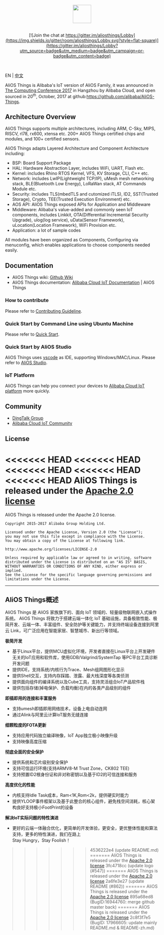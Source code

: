<br/>
<div align="center">
  <img src="https://img.alicdn.com/tfs/TB1e1U7vyAnBKNjSZFvXXaTKXXa-973-200.png" height="60">
</div>
<br/>
<div align="center">

[![Join the chat at https://gitter.im/aliosthings/Lobby](https://img.shields.io/gitter/room/aliosthings/Lobby.svg?style=flat-square)](https://gitter.im/aliosthings/Lobby?utm_source=badge&utm_medium=badge&utm_campaign=pr-badge&utm_content=badge)

</div>
<br/>

EN | [中文](./README-zh.md)

AliOS Things is Alibaba's IoT version of AliOS Family, it was announced in [The Computing Conference 2017](https://yunqi.aliyun.com) in Hangzhou by Alibaba Cloud, and open sourced in 20<sup>th</sup>, October, 2017 at github:https://github.com/alibaba/AliOS-Things.

## Architecture Overview

AliOS Things supports multiple architectures, including ARM, C-Sky, MIPS, RISCV, rl78, rx600, xtensa etc. 200+ AliOS Things certified chips and modules, and 100+ certified sensors.

AliOS Things adapts Layered Architecture and Component Architecture including:

- BSP: Board Support Package
- HAL: Hardware Abstraction Layer, includes WiFi, UART, Flash etc.
- Kernel: includes Rhino RTOS Kernel, VFS, KV Storage, CLI, C++ etc. 
- Network: includes LwIP(Lightweight TCP/IP), uMesh mesh networking stack, BLE(Bluetooth Low Energy), LoRaWan stack, AT Commands Module etc.
- Security: includes TLS(mbedTLS and cutomized iTLS), ID2, SST(Trusted Storage), Crypto, TEE(Trusted Execution Environment) etc.
- AOS API: AliOS Things exposed APIs for Application and Middleware
- Middleware: Alibaba's value-added and commonly seen IoT components, includes Linkkit, OTA(Differential Incremental Security Upgrade), ulog(log service), uData(Sensor Framework), uLocation(Location Framework), WiFi Provision etc.
- Application: a lot of sample codes

All modules have been organized as Components, Configuring via menuconfig, which enables applications to choose components needed easily.

## Documentation

- AliOS Things wiki: [Github Wiki](https://github.com/alibaba/AliOS-Things/wiki)
- AliOS Things documentation: [Alibaba Cloud IoT Documentation](https://dev.iot.aliyun.com/doc) | AliOS Things

### How to contribute

Please refer to [Contributing Guideline](https://github.com/alibaba/AliOS-Things/wiki/contributing).

### Quick Start by Command Line using Ubuntu Machine

Please refer to [Quick Start](https://github.com/alibaba/AliOS-Things/wiki/Quick-Start).

### Quick Start by AliOS Studio

AliOS Things uses [vscode](https://code.visualstudio.com/) as IDE, supporting Windows/MAC/Linux.
Please refer to [AliOS Studio](https://github.com/alibaba/AliOS-Things/wiki/AliOS-Things-Studio).

### IoT Platform

AliOS Things can help you connect your devices to [Alibaba Cloud IoT platform](https://iot.console.aliyun.com/quick_start) more quickly.

## Community

* [DingTalk Group](https://img.alicdn.com/tfs/TB1KgBhjXY7gK0jSZKzXXaikpXa-1170-818.png)
* [Alibaba Cloud IoT Community](https://developer.aliyun.com/group/aliiot)

## License

<<<<<<< HEAD
<<<<<<< HEAD
<<<<<<< HEAD
<<<<<<< HEAD
<<<<<<< HEAD
  AliOS Things is released under the [Apache 2.0 license](LICENSE)
=======
  AliOS Things is released under the Apache 2.0 license.

    Copyright 2015-2017 Alibaba Group Holding Ltd.

    Licensed under the Apache License, Version 2.0 (the "License");
    you may not use this file except in compliance with the License.
    You may obtain a copy of the License at following link.
    
    http://www.apache.org/licenses/LICENSE-2.0
    
    Unless required by applicable law or agreed to in writing, software
    distributed under the License is distributed on an "AS IS" BASIS,
    WITHOUT WARRANTIES OR CONDITIONS OF ANY KIND, either express or implied.
    See the License for the specific language governing permissions and
    limitations under the License.

------

## AliOS Things概述

AliOS Things 是 AliOS 家族旗下的、面向 IoT 领域的、轻量级物联网嵌入式操作系统。 AliOS Things 将致力于搭建云端一体化 IoT 基础设施，具备极致性能、极简开发、云端一体、丰富组件、安全防护等关键能力，并支持终端设备连接到阿里云 Link，可广泛应用在智能家居、智慧城市、新出行等领域。

**极简开发**  

- 基于Linux平台，提供MCU虚拟化环境，开发者直接在Linux平台上开发硬件无关的IoT应用和软件库，使用GDB/Valgrind/SystemTap 等PC平台工具诊断开发问题
- 提供IDE，支持系统/内核行为Trace、Mesh组网图形化显示  
- 提供Shell交互，支持内存踩踏、泄露、最大栈深度等各类侦测  
- 提供面向组件的编译系统以及Cube工具，支持灵活组合IoT产品软件栈  
- 提供包括存储(掉电保护、负载均衡)在内的各类产品级别的组件

**即插即用的连接和丰富服务**  

- 支持umesh即插即用网络技术，设备上电自动连网  
- 通过Alink与阿里云计算IoT服务无缝连接

**细颗粒度的FOTA更新**  

- 支持应用代码独立编译映像，IoT App独立极小映像升级  
- 支持映像高度压缩

**彻底全面的安全保护**

- 提供系统和芯片级别安全保护  
- 支持可信运行环境(支持ARMV8-M Trust Zone，CK802 TEE)  
- 支持预置ID2根身份证和非对称密钥以及基于ID2的可信连接和服务

**高度优化的性能**

- 内核支持Idle Task成本，Ram<1K,Rom<2k，提供硬实时能力  
- 提供YLOOP事件框架以及基于此整合的核心组件，避免栈空间消耗，核心架构良好支持极小FootPrint的设备

**解决IoT实际问题的特性演进**

- 更好的云端一体融合优化，更简单的开发体验，更安全，更优整体性能和算法支持，更多的特性演进，我们在路上  
  Stay Hungry，Stay Foolish！
>>>>>>> 4536222e4 (update README.md)
=======
  AliOS Things is released under the [Apache 2.0 license](LICENSE)
>>>>>>> 3fc4718cc (update logo (#547))
=======
  AliOS Things is released under the [Apache 2.0 license](LICENSE)
>>>>>>> 2a6fe3e27 (update README (#862))
=======
  AliOS Things is released under the [Apache 2.0 license](LICENSE)
>>>>>>> 895a68ed8 (BugID:16944760: merge github master back)
=======
  AliOS Things is released under the [Apache 2.0 license](LICENSE)
>>>>>>> 2c8f3f7e5 (BugID: 17966605: update mainly README.md & README-zh.md)
